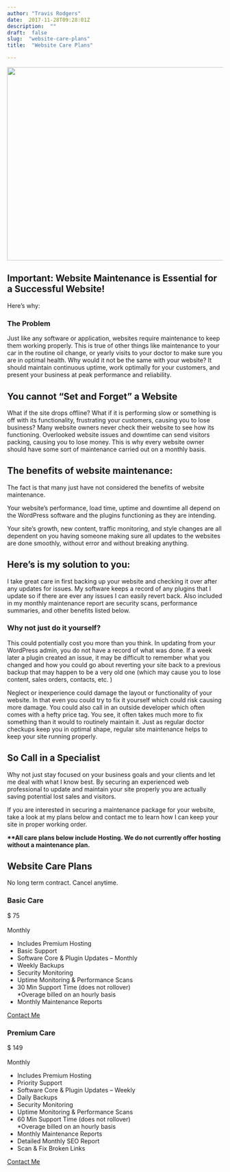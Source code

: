 ```yaml
---
author: "Travis Rodgers"
date:  2017-11-28T09:28:01Z
description:  ""
draft:  false
slug:  "website-care-plans"
title:  "Website Care Plans"

---
```



<p><img width="1000" height="451" src="/images/wordpress/2017/11/website-care-plans-resized.jpg" alt="" srcset="/images/wordpress/2017/11/website-care-plans-resized.jpg 1000w, /images/wordpress/2017/11/website-care-plans-resized-715x322.jpg 715w, /images/wordpress/2017/11/website-care-plans-resized-768x346.jpg 768w, /images/wordpress/2017/11/website-care-plans-resized-24x11.jpg 24w, /images/wordpress/2017/11/website-care-plans-resized-36x16.jpg 36w, /images/wordpress/2017/11/website-care-plans-resized-48x22.jpg 48w" sizes="(max-width: 1000px) 100vw, 1000px" />											</p>
<h2>Important: Website Maintenance is Essential for a Successful Website!</h2>
<p>Here&#8217;s why:</p>
<h3>The Problem</h3>
<p>Just like any software or application, websites require maintenance to keep them working properly. This is true of other things like maintenance to your car in the routine oil change, or yearly visits to your doctor to make sure you are in optimal health. Why would it not be the same with your website? It should maintain continuous uptime, work optimally for your customers, and present your business at peak performance and reliability.</p>
<h2>You cannot &#8220;Set and Forget&#8221; a Website</h2>
<p>What if the site drops offline? What if it is performing slow or something is off with its functionality, frustrating your customers, causing you to lose business? Many website owners never check their website to see how its functioning. Overlooked website issues and downtime can send visitors packing, causing you to lose money. This is why every website owner should have some sort of maintenance carried out on a monthly basis.</p>
<h2>The benefits of website maintenance:</h2>
<p>The fact is that many just have not considered the benefits of website maintenance.</p>
<p>Your website&#8217;s performance, load time, uptime and downtime all depend on the WordPress software and the plugins functioning as they are intending. </p>
<p>Your site&#8217;s growth, new content, traffic monitoring, and style changes are all dependent on you having someone making sure all updates to the websites are done smoothly, without error and without breaking anything. </p>
<h2>Here&#8217;s is my solution to you:</h2>
<p>I take great care in first backing up your website and checking it over after any updates for issues. My software keeps a record of any plugins that I update so if there are ever any issues I can easily revert back. Also included in my monthly maintenance report are security scans, performance summaries, and other benefits listed below.</p>
<h3>Why not just do it yourself?</h3>
<p>This could potentially cost you more than you think. In updating from your WordPress admin, you do not have a record of what was done. If a week later a plugin created an issue, it may be difficult to remember what you changed and how you could go about reverting your site back to a previous backup that may happen to be a very old one (which may cause you to lose content, sales orders, contacts, etc. )</p>
<p>Neglect or inexperience could damage the layout or functionality of your website. In that even you could try to fix it yourself which could risk causing more damage. You could also call in an outside developer which often comes with a hefty price tag. You see, it often takes much more to fix something than it would to routinely maintain it. Just as regular doctor checkups keep you in optimal shape, regular site maintenance helps to keep your site running properly.</p>
<h2>So Call in a Specialist</h2>
<p>Why not just stay focused on your business goals and your clients and let me deal with what I know best. By securing an experienced web professional to update and maintain your site properly you are actually saving potential lost sales and visitors.</p>
<p>If you are interested in securing a maintenance package for your website, take a look at my plans below and contact me to learn how I can keep your site in proper working order.</p>
<p><b>**All care plans below include Hosting. We do not currently offer hosting without a maintenance plan.</b></p>
<h2>Website Care Plans</h2>
<p>No long term contract. Cancel anytime.</p>
<h3>Basic Care</h3>
<p>								&#36;									75<br />
									<br />Monthly							</p>
<ul>
<li>
										Includes Premium Hosting
						</li>
<li>
										Basic Support
						</li>
<li>
										Software Core &amp; Plugin Updates &#8211; Monthly
						</li>
<li>
										Weekly Backups
						</li>
<li>
										Security Monitoring
						</li>
<li>
										Uptime Monitoring &#038; Performance Scans
						</li>
<li>
										30 Min Support Time  (does not rollover)  </br>*Overage billed on an hourly basis
						</li>
<li>
										Monthly Maintenance Reports
						</li>
</ul>
<p>											<a href="/contact">Contact Me</a></p>
<h3>Premium Care</h3>
<p>								&#36;									149<br />
									<br />Monthly							</p>
<ul>
<li>
										Includes Premium Hosting
						</li>
<li>
										Priority Support
						</li>
<li>
										Software Core &#038; Plugin Updates &#8211; Weekly
						</li>
<li>
										Daily Backups
						</li>
<li>
										Security Monitoring
						</li>
<li>
										Uptime Monitoring &#038; Performance Scans
						</li>
<li>
										60 Min Support Time  (does not rollover)  </br>*Overage billed on an hourly basis
						</li>
<li>
										Monthly Maintenance Reports
						</li>
<li>
										Detailed Monthly SEO Report
						</li>
<li>
										Scan &#038; Fix Broken Links
						</li>
</ul>
<p>											<a href="/contact">Contact Me</a></p>



